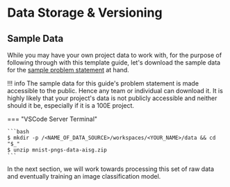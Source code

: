 # Data Storage & Versioning

## Sample Data

While you may have your own project data to work with, for the purpose
of following through with this template guide, let's download
the sample data for the
[sample problem statement](./02-preface.md#guides-problem-statement)
at hand.

!!! info
    The sample data for this guide's problem statement is made
    accessible to the public. Hence any team or individual can download
    it. It is highly likely that your project's data is not
    publicly accessible
    and neither should it be, especially if it is a 100E project.

=== "VSCode Server Terminal"

    ```bash
    $ mkdir -p /<NAME_OF_DATA_SOURCE>/workspaces/<YOUR_NAME>/data && cd "$_"
    $ unzip mnist-pngs-data-aisg.zip
    ```

In the next section, we will work towards processing this set of raw
data and eventually training an image classification model.
